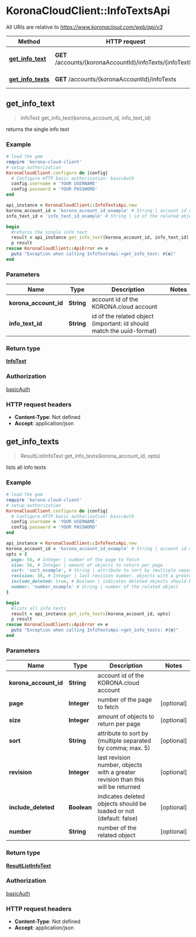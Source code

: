 # KoronaCloudClient::InfoTextsApi

All URIs are relative to *https://www.koronacloud.com/web/api/v3*

Method | HTTP request | Description
------------- | ------------- | -------------
[**get_info_text**](InfoTextsApi.md#get_info_text) | **GET** /accounts/{koronaAccountId}/infoTexts/{infoTextId} | returns the single info text
[**get_info_texts**](InfoTextsApi.md#get_info_texts) | **GET** /accounts/{koronaAccountId}/infoTexts | lists all info texts



## get_info_text

> InfoText get_info_text(korona_account_id, info_text_id)

returns the single info text

### Example

```ruby
# load the gem
require 'korona-cloud-client'
# setup authorization
KoronaCloudClient.configure do |config|
  # Configure HTTP basic authorization: basicAuth
  config.username = 'YOUR USERNAME'
  config.password = 'YOUR PASSWORD'
end

api_instance = KoronaCloudClient::InfoTextsApi.new
korona_account_id = 'korona_account_id_example' # String | account id of the KORONA.cloud account
info_text_id = 'info_text_id_example' # String | id of the related object (important: id should match the uuid-format)

begin
  #returns the single info text
  result = api_instance.get_info_text(korona_account_id, info_text_id)
  p result
rescue KoronaCloudClient::ApiError => e
  puts "Exception when calling InfoTextsApi->get_info_text: #{e}"
end
```

### Parameters


Name | Type | Description  | Notes
------------- | ------------- | ------------- | -------------
 **korona_account_id** | **String**| account id of the KORONA.cloud account | 
 **info_text_id** | **String**| id of the related object (important: id should match the uuid-format) | 

### Return type

[**InfoText**](InfoText.md)

### Authorization

[basicAuth](../README.md#basicAuth)

### HTTP request headers

- **Content-Type**: Not defined
- **Accept**: application/json


## get_info_texts

> ResultListInfoText get_info_texts(korona_account_id, opts)

lists all info texts

### Example

```ruby
# load the gem
require 'korona-cloud-client'
# setup authorization
KoronaCloudClient.configure do |config|
  # Configure HTTP basic authorization: basicAuth
  config.username = 'YOUR USERNAME'
  config.password = 'YOUR PASSWORD'
end

api_instance = KoronaCloudClient::InfoTextsApi.new
korona_account_id = 'korona_account_id_example' # String | account id of the KORONA.cloud account
opts = {
  page: 56, # Integer | number of the page to fetch
  size: 56, # Integer | amount of objects to return per page
  sort: 'sort_example', # String | attribute to sort by (multiple separated by comma; max. 5)
  revision: 56, # Integer | last revision number, objects with a greater revision than this will be returned
  include_deleted: true, # Boolean | indicates deleted objects should be loaded or not (default: false)
  number: 'number_example' # String | number of the related object
}

begin
  #lists all info texts
  result = api_instance.get_info_texts(korona_account_id, opts)
  p result
rescue KoronaCloudClient::ApiError => e
  puts "Exception when calling InfoTextsApi->get_info_texts: #{e}"
end
```

### Parameters


Name | Type | Description  | Notes
------------- | ------------- | ------------- | -------------
 **korona_account_id** | **String**| account id of the KORONA.cloud account | 
 **page** | **Integer**| number of the page to fetch | [optional] 
 **size** | **Integer**| amount of objects to return per page | [optional] 
 **sort** | **String**| attribute to sort by (multiple separated by comma; max. 5) | [optional] 
 **revision** | **Integer**| last revision number, objects with a greater revision than this will be returned | [optional] 
 **include_deleted** | **Boolean**| indicates deleted objects should be loaded or not (default: false) | [optional] 
 **number** | **String**| number of the related object | [optional] 

### Return type

[**ResultListInfoText**](ResultListInfoText.md)

### Authorization

[basicAuth](../README.md#basicAuth)

### HTTP request headers

- **Content-Type**: Not defined
- **Accept**: application/json

